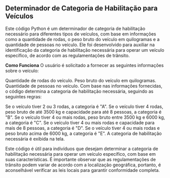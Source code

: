 ## Determinador de Categoria de Habilitação para Veículos
Este código Python é um determinador de categoria de habilitação necessário para diferentes tipos de veículos, com base em informações como a quantidade de rodas, o peso bruto do veículo em quilogramas e a quantidade de pessoas no veículo. Ele foi desenvolvido para auxiliar na identificação da categoria de habilitação necessária para operar um veículo específico, de acordo com as regulamentações de trânsito.

**Como Funciona**
O usuário é solicitado a fornecer as seguintes informações sobre o veículo:

Quantidade de rodas do veículo.
Peso bruto do veículo em quilogramas.
Quantidade de pessoas no veículo.
Com base nas informações fornecidas, o código determina a categoria de habilitação necessária, seguindo as seguintes regras:

Se o veículo tiver 2 ou 3 rodas, a categoria é "A".
Se o veículo tiver 4 rodas, peso bruto de até 3500 kg e capacidade para até 8 pessoas, a categoria é "B".
Se o veículo tiver 4 ou mais rodas, peso bruto entre 3500 kg e 6000 kg, a categoria é "C".
Se o veículo tiver 4 ou mais rodas e capacidade para mais de 8 pessoas, a categoria é "D".
Se o veículo tiver 4 ou mais rodas e peso bruto acima de 6000 kg, a categoria é "E".
A categoria de habilitação necessária é exibida na tela.

Este código é útil para indivíduos que desejam determinar a categoria de habilitação necessária para operar um veículo específico, com base em suas características. É importante observar que as regulamentações de trânsito podem variar de acordo com a localização geográfica, portanto, é aconselhável verificar as leis locais para garantir conformidade completa.
